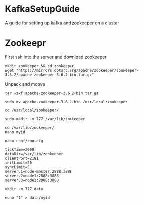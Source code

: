 # KafkaSetupGuide
A guide for setting up kafka and zookeeper on a cluster

# Zookeepr 

First ssh into the server and download zookeeper
```
mkdir zookeeper && cd zookeeper
wget "https://mirrors.dotsrc.org/apache/zookeeper/zookeeper-3.6.2/apache-zookeeper-3.6.2-bin.tar.gz"
```
Unpack and moove

```
tar -zxf apache-zookeeper-3.6.2-bin.tar.gz

sudo mv apache-zookeeper-3.6.2-bin /usr/local/zookeeper

cd /usr/local/zookeeper/

sudo mkdir -m 777 /var/lib/zookeeper

cd /var/lib/zookeeper/
nano myid

nano conf/zoo.cfg

tickTime=2000
dataDir=/var/lib/zookeeper
clientPort=2181
initLimit=20
syncLimit=5
server.1=node-master:2888:3888
server.2=node1:2888:3888
server.3=node2:2888:3888

mkdir -m 777 data

echo "1" > data/myid
```

# Kafka

``` 
wget "https://mirrors.dotsrc.org/apache/kafka/2.6.0/kafka_2.12-2.6.0.tgz"
tar -zxf kafka_2.12-2.6.0.tgz
rm -rf kkafka_2.12-2.6.0.tgz
sudo mv kafka_2.12-2.6.0 /usr/local/kafka
mkdir /tmp/kafka-logs
nano /usr/local/kafka/config/server.properties

/usr/local/kafka/bin/kafka-topics.sh --create --zookeeper node-master:2181,node1:2181,node2:2181 --replication-factor 3 --partitions 10 --topic twitterraw
``` 


# 
Start zookeeper 
```
/usr/local/zookeeper/bin/zkServer.sh start
```

# 
Start kafka 
```
/usr/local/kafka/bin/kafka-server-start.sh -daemon /usr/local/kafka/config/server.properties
```

# 
See brokers 
```
/usr/local/kafka/bin/zookeeper-shell.sh node-master:2181 ls /brokers/ids
```

# 
hdfs and yarn 
```
start-dfs.sh 
stop-dfs.sh 
start-yarn.sh
stop-yarn.sh
```
